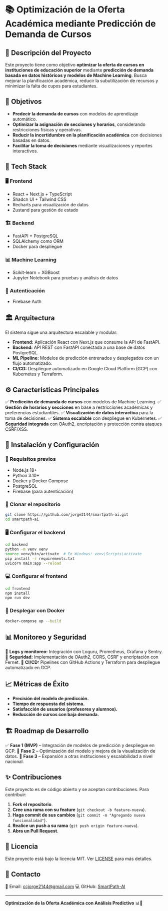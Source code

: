 # 📚 Optimización de la Oferta Académica mediante Predicción de Demanda de Cursos

## 🚀 Descripción del Proyecto
Este proyecto tiene como objetivo **optimizar la oferta de cursos en instituciones de educación superior** mediante **predicción de demanda basada en datos históricos y modelos de Machine Learning**. Busca mejorar la planificación académica, reducir la subutilización de recursos y minimizar la falta de cupos para estudiantes.

## 🎯 Objetivos
- **Predecir la demanda de cursos** con modelos de aprendizaje automático.
- **Optimizar la asignación de secciones y horarios**, considerando restricciones físicas y operativas.
- **Reducir la incertidumbre en la planificación académica** con decisiones basadas en datos.
- **Facilitar la toma de decisiones** mediante visualizaciones y reportes interactivos.

## 🔧 Tech Stack

### 🖥️ **Frontend**
- React + Next.js + TypeScript
- Shadcn UI + Tailwind CSS
- Recharts para visualización de datos
- Zustand para gestión de estado

### 🏗️ **Backend**
- FastAPI + PostgreSQL
- SQLAlchemy como ORM
- Docker para despliegue

### 📊 **Machine Learning**
- Scikit-learn + XGBoost
- Jupyter Notebook para pruebas y análisis de datos

### 🔐 **Autenticación**
- Firebase Auth

## 🏛️ Arquitectura
El sistema sigue una arquitectura escalable y modular:
- **Frontend:** Aplicación React con Next.js que consume la API de FastAPI.
- **Backend:** API REST con FastAPI conectada a una base de datos PostgreSQL.
- **ML Pipeline:** Modelos de predicción entrenados y desplegados con un flujo automatizado.
- **CI/CD:** Despliegue automatizado en Google Cloud Platform (GCP) con Kubernetes y Terraform.

## ⚙️ Características Principales
✅ **Predicción de demanda de cursos** con modelos de Machine Learning.
✅ **Gestión de horarios y secciones** en base a restricciones académicas y preferencias estudiantiles.
✅ **Visualización de datos interactiva** para la toma de decisiones.
✅ **Sistema escalable** con despliegue en Kubernetes.
✅ **Seguridad integrada** con OAuth2, encriptación y protección contra ataques CSRF/XSS.

## 📌 Instalación y Configuración
### 🚀 Requisitos previos
- Node.js 18+
- Python 3.10+
- Docker y Docker Compose
- PostgreSQL
- Firebase (para autenticación)

### 🔨 Clonar el repositorio
```sh
git clone https://github.com/jorge2144/smartpath-ai.git
cd smartpath-ai
```

### 🖥️ Configurar el backend
```sh
cd backend
python -m venv venv
source venv/bin/activate  # En Windows: venv\Scripts\activate
pip install -r requirements.txt
uvicorn main:app --reload
```

### 💻 Configurar el frontend
```sh
cd frontend
npm install
npm run dev
```

### 🐳 Desplegar con Docker
```sh
docker-compose up --build
```

## 📊 Monitoreo y Seguridad
🔹 **Logs y monitoreo:** Integración con Loguru, Prometheus, Grafana y Sentry.
🔹 **Seguridad:** Implementación de OAuth2, CORS, CSRF y encriptación con Fernet.
🔹 **CI/CD:** Pipelines con GitHub Actions y Terraform para despliegue automatizado en GCP.

## 📈 Métricas de Éxito
- **Precisión del modelo de predicción.**
- **Tiempo de respuesta del sistema.**
- **Satisfacción de usuarios (profesores y alumnos).**
- **Reducción de cursos con baja demanda.**

## 🏗️ Roadmap de Desarrollo
✅ **Fase 1 (MVP)** – Integración de modelos de predicción y despliegue en GCP.
🔲 **Fase 2** – Optimización del modelo y mejora de la visualización de datos.
🔲 **Fase 3** – Expansión a otras instituciones y escalabilidad a nivel nacional.

## ✨ Contribuciones
Este proyecto es de código abierto y se aceptan contribuciones. Para contribuir:
1. **Fork el repositorio**.
2. **Cree una rama con su feature** (`git checkout -b feature-nueva`).
3. **Haga commit de sus cambios** (`git commit -m "Agregando nueva funcionalidad"`).
4. **Realice un push a su rama** (`git push origin feature-nueva`).
5. **Abra un Pull Request**.

## 📜 Licencia
Este proyecto está bajo la licencia MIT. Ver [LICENSE](LICENSE) para más detalles.

## 🤝 Contacto
📧 Email: ccjorge2144@gmail.com
💻 GitHub: [SmartPath-AI](https://github.com/jorge2144/smartpath-ai)

---
**Optimización de la Oferta Académica con Análisis Predictivo** 📊🚀
